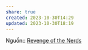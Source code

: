 ```yaml
---
share: true
created: 2023-10-30T14:29
updated: 2023-10-30T18:19
---
```

Nguồn:: [Revenge of the Nerds](http://www.paulgraham.com/icad.html?ref=blog.codinghorror.com)
